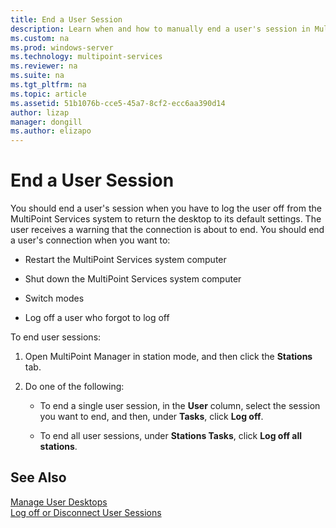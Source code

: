 ```yaml
---
title: End a User Session
description: Learn when and how to manually end a user's session in MultiPoint Services
ms.custom: na
ms.prod: windows-server
ms.technology: multipoint-services
ms.reviewer: na
ms.suite: na
ms.tgt_pltfrm: na
ms.topic: article
ms.assetid: 51b1076b-cce5-45a7-8cf2-ecc6aa390d14
author: lizap
manager: dongill
ms.author: elizapo
---
```

# End a User Session
You should end a user's session when you have to log the user off from the MultiPoint Services system to return the desktop to its default settings. The user receives a warning that the connection is about to end. You should end a user's connection when you want to:  
  
-   Restart the MultiPoint Services system computer  
  
-   Shut down the MultiPoint Services system computer  
  
-   Switch modes  
  
-   Log off a user who forgot to log off  
  
To end user sessions:  
  
1.  Open MultiPoint Manager in station mode, and then click the **Stations** tab.  
  
2.  Do one of the following:  
  
    -   To end a single user session, in the **User** column, select the session you want to end, and then, under **Tasks**, click **Log off**.  
  
    -   To end all user sessions, under **Stations Tasks**, click **Log off all stations**.  
  
## See Also  
[Manage User Desktops](manage-user-desktops-using-multipoint-dashboard.md)  
[Log off or Disconnect User Sessions](Log-off-or-Disconnect-User-Sessions.md)